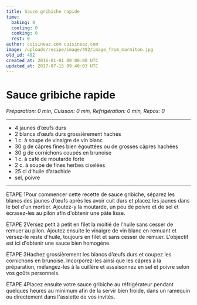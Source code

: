 ```yaml
---
title: Sauce gribiche rapide
time:
  baking: 0
  cooling: 0
  cooking: 0
  rest: 0
author: cuisineaz.com cuisineaz.com
image: /uploads/recipe/image/492/image_from_marmiton.jpg
old_id: 492
created_at: 2016-01-01 00:00:00 UTC
updated_at: 2017-07-15 09:40:03 UTC
---
```


# Sauce gribiche rapide

_Préparation: 0 min, Cuisson: 0 min, Refrigération: 0 min, Repos: 0_

---

- 4 jaunes d’œufs durs
- 2 blancs d’œufs durs grossièrement hachés
- 1 c. à soupe de vinaigre de vin blanc
- 30 g de câpres fines bien égouttées ou de grosses câpres hachées
- 30 g de cornichons coupés en brunoise
- 1 c. à café de moutarde forte
- 2 c. à soupe de fines herbes ciselées
- 25 cl d’huile d’arachide
- sel, poivre

---

ÉTAPE 1Pour commencer cette recette de sauce gribiche, séparez les blancs des jaunes d’œufs après les avoir cuit durs et placez les jaunes dans le bol d'un mortier. Ajoutez-y la moutarde, un peu de poivre et de sel et écrasez-les au pilon afin d'obtenir une pâte lisse.

ÉTAPE 2Versez petit à petit en filet la moitié de l'huile sans cesser de remuer au pilon. Ajoutez ensuite le vinaigre de vin blanc en remuant et versez-le reste d'huile, toujours en filet et sans cesser de remuer. L'objectif est ici d'obtenir une sauce bien homogène.

ÉTAPE 3Hachez grossièrement les blancs d’œufs durs et coupez les cornichons en brunoise. Incorporez-les ainsi que les câpres à la préparation, mélangez-les à la cuillère et assaisonnez en sel et poivre selon vos goûts personnels.

ÉTAPE 4Placez ensuite votre sauce gribiche au réfrigérateur pendant quelques heures au minimum afin de la servir bien froide, dans un ramequin ou directement dans l'assiette de vos invités.
